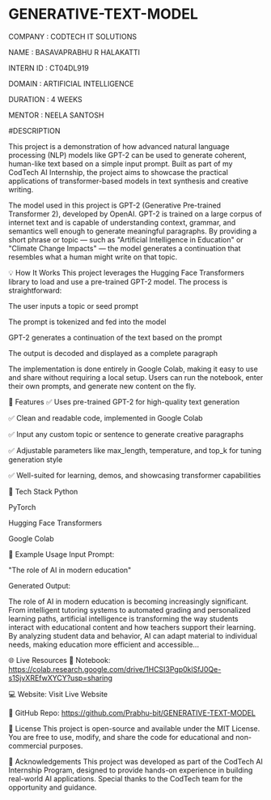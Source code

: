 # GENERATIVE-TEXT-MODEL

COMPANY : CODTECH IT SOLUTIONS

NAME : BASAVAPRABHU R HALAKATTI

INTERN ID : CT04DL919

DOMAIN : ARTIFICIAL INTELLIGENCE

DURATION : 4 WEEKS

MENTOR : NEELA SANTOSH

#DESCRIPTION

This project is a demonstration of how advanced natural language processing (NLP) models like GPT-2 can be used to generate coherent, human-like text based on a simple input prompt. Built as part of my CodTech AI Internship, the project aims to showcase the practical applications of transformer-based models in text synthesis and creative writing.

The model used in this project is GPT-2 (Generative Pre-trained Transformer 2), developed by OpenAI. GPT-2 is trained on a large corpus of internet text and is capable of understanding context, grammar, and semantics well enough to generate meaningful paragraphs. By providing a short phrase or topic — such as "Artificial Intelligence in Education" or "Climate Change Impacts" — the model generates a continuation that resembles what a human might write on that topic.

💡 How It Works
This project leverages the Hugging Face Transformers library to load and use a pre-trained GPT-2 model. The process is straightforward:

The user inputs a topic or seed prompt

The prompt is tokenized and fed into the model

GPT-2 generates a continuation of the text based on the prompt

The output is decoded and displayed as a complete paragraph

The implementation is done entirely in Google Colab, making it easy to use and share without requiring a local setup. Users can run the notebook, enter their own prompts, and generate new content on the fly.

🚀 Features
✅ Uses pre-trained GPT-2 for high-quality text generation

✅ Clean and readable code, implemented in Google Colab

✅ Input any custom topic or sentence to generate creative paragraphs

✅ Adjustable parameters like max_length, temperature, and top_k for tuning generation style

✅ Well-suited for learning, demos, and showcasing transformer capabilities

📂 Tech Stack
Python

PyTorch

Hugging Face Transformers

Google Colab

📌 Example Usage
Input Prompt:

"The role of AI in modern education"

Generated Output:

The role of AI in modern education is becoming increasingly significant. From intelligent tutoring systems to automated grading and personalized learning paths, artificial intelligence is transforming the way students interact with educational content and how teachers support their learning. By analyzing student data and behavior, AI can adapt material to individual needs, making education more efficient and accessible...

🌐 Live Resources
📄 Notebook: https://colab.research.google.com/drive/1HCSI3Pgp0klSfJ0Qe-s1SjvXREfwXYCY?usp=sharing

💻 Website: Visit Live Website

📁 GitHub Repo: https://github.com/Prabhu-bit/GENERATIVE-TEXT-MODEL

📜 License
This project is open-source and available under the MIT License. You are free to use, modify, and share the code for educational and non-commercial purposes.

🙌 Acknowledgements
This project was developed as part of the CodTech AI Internship Program, designed to provide hands-on experience in building real-world AI applications. Special thanks to the CodTech team for the opportunity and guidance.
